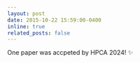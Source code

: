 ```yaml
---
layout: post
date: 2015-10-22 15:59:00-0400
inline: true
related_posts: false
---
```


One paper was accpeted by HPCA 2024! :sparkles:
